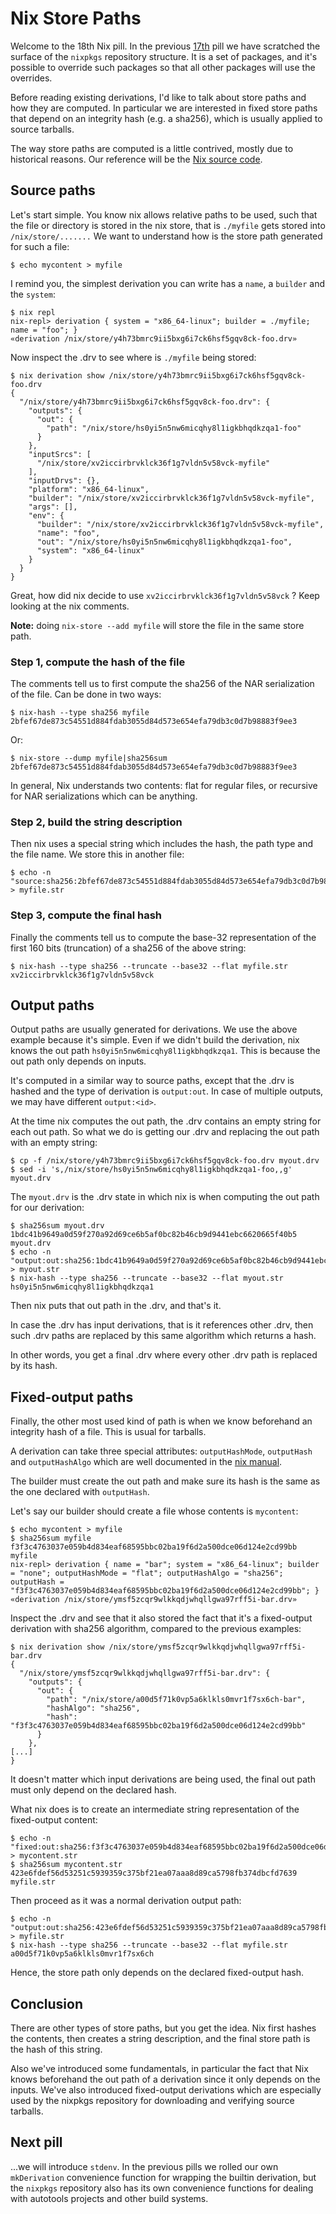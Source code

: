 # Nix Store Paths

Welcome to the 18th Nix pill. In the previous
[17th](17-nixpkgs-overriding-packages.md) pill we have scratched the surface
of the `nixpkgs` repository structure. It is a set of packages, and
it's possible to override such packages so that all other packages will
use the overrides.

Before reading existing derivations, I'd like to talk about store paths
and how they are computed. In particular we are interested in fixed
store paths that depend on an integrity hash (e.g. a sha256), which is
usually applied to source tarballs.

The way store paths are computed is a little contrived, mostly due to
historical reasons. Our reference will be the [Nix source
code](https://github.com/NixOS/nix/blob/07f992a74b64f4376d5b415d0042babc924772f3/src/libstore/store-api.cc#L197).

## Source paths

Let's start simple. You know nix allows relative paths to be used, such
that the file or directory is stored in the nix store, that is
`./myfile` gets stored into `/nix/store/.......` We want to understand
how is the store path generated for such a file:

    $ echo mycontent > myfile

I remind you, the simplest derivation you can write has a `name`, a
`builder` and the `system`:

    $ nix repl
    nix-repl> derivation { system = "x86_64-linux"; builder = ./myfile; name = "foo"; }
    «derivation /nix/store/y4h73bmrc9ii5bxg6i7ck6hsf5gqv8ck-foo.drv»

Now inspect the .drv to see where is `./myfile` being stored:

```
$ nix derivation show /nix/store/y4h73bmrc9ii5bxg6i7ck6hsf5gqv8ck-foo.drv
{
  "/nix/store/y4h73bmrc9ii5bxg6i7ck6hsf5gqv8ck-foo.drv": {
    "outputs": {
      "out": {
        "path": "/nix/store/hs0yi5n5nw6micqhy8l1igkbhqdkzqa1-foo"
      }
    },
    "inputSrcs": [
      "/nix/store/xv2iccirbrvklck36f1g7vldn5v58vck-myfile"
    ],
    "inputDrvs": {},
    "platform": "x86_64-linux",
    "builder": "/nix/store/xv2iccirbrvklck36f1g7vldn5v58vck-myfile",
    "args": [],
    "env": {
      "builder": "/nix/store/xv2iccirbrvklck36f1g7vldn5v58vck-myfile",
      "name": "foo",
      "out": "/nix/store/hs0yi5n5nw6micqhy8l1igkbhqdkzqa1-foo",
      "system": "x86_64-linux"
    }
  }
}
```

Great, how did nix decide to use `xv2iccirbrvklck36f1g7vldn5v58vck` ?
Keep looking at the nix comments.

**Note:** doing `nix-store --add myfile` will store the file in the same
store path.

### Step 1, compute the hash of the file

The comments tell us to first compute the sha256 of the NAR
serialization of the file. Can be done in two ways:

    $ nix-hash --type sha256 myfile
    2bfef67de873c54551d884fdab3055d84d573e654efa79db3c0d7b98883f9ee3

Or:

    $ nix-store --dump myfile|sha256sum
    2bfef67de873c54551d884fdab3055d84d573e654efa79db3c0d7b98883f9ee3

In general, Nix understands two contents: flat for regular files, or
recursive for NAR serializations which can be anything.

### Step 2, build the string description

Then nix uses a special string which includes the hash, the path type
and the file name. We store this in another file:

    $ echo -n "source:sha256:2bfef67de873c54551d884fdab3055d84d573e654efa79db3c0d7b98883f9ee3:/nix/store:myfile" > myfile.str

### Step 3, compute the final hash

Finally the comments tell us to compute the base-32 representation of
the first 160 bits (truncation) of a sha256 of the above string:

    $ nix-hash --type sha256 --truncate --base32 --flat myfile.str
    xv2iccirbrvklck36f1g7vldn5v58vck

## Output paths

Output paths are usually generated for derivations. We use the above
example because it's simple. Even if we didn't build the derivation,
nix knows the out path `hs0yi5n5nw6micqhy8l1igkbhqdkzqa1`. This is
because the out path only depends on inputs.

It's computed in a similar way to source paths, except that the .drv is
hashed and the type of derivation is `output:out`. In case of multiple
outputs, we may have different `output:<id>`.

At the time nix computes the out path, the .drv contains an empty string
for each out path. So what we do is getting our .drv and replacing the
out path with an empty string:

    $ cp -f /nix/store/y4h73bmrc9ii5bxg6i7ck6hsf5gqv8ck-foo.drv myout.drv
    $ sed -i 's,/nix/store/hs0yi5n5nw6micqhy8l1igkbhqdkzqa1-foo,,g' myout.drv

The `myout.drv` is the .drv state in which nix is when computing the out
path for our derivation:

    $ sha256sum myout.drv
    1bdc41b9649a0d59f270a92d69ce6b5af0bc82b46cb9d9441ebc6620665f40b5  myout.drv
    $ echo -n "output:out:sha256:1bdc41b9649a0d59f270a92d69ce6b5af0bc82b46cb9d9441ebc6620665f40b5:/nix/store:foo" > myout.str
    $ nix-hash --type sha256 --truncate --base32 --flat myout.str
    hs0yi5n5nw6micqhy8l1igkbhqdkzqa1

Then nix puts that out path in the .drv, and that's it.

In case the .drv has input derivations, that is it references other
.drv, then such .drv paths are replaced by this same algorithm which
returns a hash.

In other words, you get a final .drv where every other .drv path is
replaced by its hash.

## Fixed-output paths

Finally, the other most used kind of path is when we know beforehand an
integrity hash of a file. This is usual for tarballs.

A derivation can take three special attributes: `outputHashMode`,
`outputHash` and `outputHashAlgo` which are well documented in the [nix
manual](https://nixos.org/manual/nix/stable/expressions/advanced-attributes.html).

The builder must create the out path and make sure its hash is the same
as the one declared with `outputHash`.

Let's say our builder should create a file whose contents is
`mycontent`:

    $ echo mycontent > myfile
    $ sha256sum myfile
    f3f3c4763037e059b4d834eaf68595bbc02ba19f6d2a500dce06d124e2cd99bb  myfile
    nix-repl> derivation { name = "bar"; system = "x86_64-linux"; builder = "none"; outputHashMode = "flat"; outputHashAlgo = "sha256"; outputHash = "f3f3c4763037e059b4d834eaf68595bbc02ba19f6d2a500dce06d124e2cd99bb"; }
    «derivation /nix/store/ymsf5zcqr9wlkkqdjwhqllgwa97rff5i-bar.drv»

Inspect the .drv and see that it also stored the fact that it's a
fixed-output derivation with sha256 algorithm, compared to the previous
examples:

```
$ nix derivation show /nix/store/ymsf5zcqr9wlkkqdjwhqllgwa97rff5i-bar.drv
{
  "/nix/store/ymsf5zcqr9wlkkqdjwhqllgwa97rff5i-bar.drv": {
    "outputs": {
      "out": {
        "path": "/nix/store/a00d5f71k0vp5a6klkls0mvr1f7sx6ch-bar",
        "hashAlgo": "sha256",
        "hash": "f3f3c4763037e059b4d834eaf68595bbc02ba19f6d2a500dce06d124e2cd99bb"
      }
    },
[...]
}
```

It doesn't matter which input derivations are being used, the final out
path must only depend on the declared hash.

What nix does is to create an intermediate string representation of the
fixed-output content:

    $ echo -n "fixed:out:sha256:f3f3c4763037e059b4d834eaf68595bbc02ba19f6d2a500dce06d124e2cd99bb:" > mycontent.str
    $ sha256sum mycontent.str 
    423e6fdef56d53251c5939359c375bf21ea07aaa8d89ca5798fb374dbcfd7639  myfile.str

Then proceed as it was a normal derivation output path:

    $ echo -n "output:out:sha256:423e6fdef56d53251c5939359c375bf21ea07aaa8d89ca5798fb374dbcfd7639:/nix/store:bar" > myfile.str
    $ nix-hash --type sha256 --truncate --base32 --flat myfile.str
    a00d5f71k0vp5a6klkls0mvr1f7sx6ch

Hence, the store path only depends on the declared fixed-output hash.

## Conclusion

There are other types of store paths, but you get the idea. Nix first
hashes the contents, then creates a string description, and the final
store path is the hash of this string.

Also we've introduced some fundamentals, in particular the fact that
Nix knows beforehand the out path of a derivation since it only depends
on the inputs. We've also introduced fixed-output derivations which are
especially used by the nixpkgs repository for downloading and verifying
source tarballs.

## Next pill

\...we will introduce `stdenv`. In the previous pills we rolled our own
`mkDerivation` convenience function for wrapping the builtin derivation,
but the `nixpkgs` repository also has its own convenience functions for
dealing with autotools projects and other build systems.
